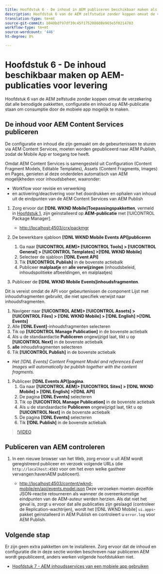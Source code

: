 ```yaml
---
title: Hoofdstuk 6 - De inhoud in AEM publiceren beschikbaar maken als JSON - Content Services
description: Hoofdstuk 6 van de AEM zelfstudie zonder koppen omvat de verzekering dat alle benodigde pakketten, configuratie en inhoud op AEM-publicatie staan om consumptie vanaf de mobiele app mogelijk te maken.
translation-type: tm+mt
source-git-commit: b040bdf97df39c45f175288608e965e5f0214703
workflow-type: tm+mt
source-wordcount: '446'
ht-degree: 0%

---
```



# Hoofdstuk 6 - De inhoud beschikbaar maken op AEM-publicaties voor levering

Hoofdstuk 6 van de AEM zelfstudie zonder koppen omvat de verzekering dat alle benodigde pakketten, configuratie en inhoud op AEM-publicatie staan om consumptie door de mobiele app mogelijk te maken.

## De inhoud voor AEM Content Services publiceren

De configuratie en inhoud die zijn gemaakt om de gebeurtenissen te sturen via AEM Content Services, moeten worden gepubliceerd naar AEM Publish, zodat de Mobile App er toegang toe heeft.

Omdat AEM Content Services is samengesteld uit Configuration (Content Fragment Models, Editable Templates), Assets (Content Fragments, Images) en Pages, genieten al deze onderdelen automatisch van AEM mogelijkheden voor inhoudsbeheer, waaronder:

* Workflow voor revisie en verwerking
* en activering/deactivering voor het doordrukken en ophalen van inhoud uit de eindpunten van de AEM Content Services van AEM Publish

1. Zorg ervoor dat **[!DNL WKND Mobile]Toepassingspakketten**, vermeld in [Hoofdstuk 1](./chapter-1.md#wknd-mobile-application-packages), zijn geïnstalleerd op **AEM-publicatie** met [!UICONTROL Package Manager].
   * [http://localhost:4503/crx/packmgr](http://localhost:4503/crx/packmgr)

1. De bewerkbare sjabloon **[!DNL WKND Mobile Events API]publiceren**
   1. Ga naar **[!UICONTROL AEM]> [!UICONTROL Tools] > [!UICONTROL General] > [!UICONTROL Templates] >[!DNL WKND Mobile]**
   1. Selecteer de sjabloon **[!DNL Event API]**
   1. Tik **[!UICONTROL Publish]** in de bovenste actiebalk
   1. Publiceer **malplaatje** en **alle verwijzingen** (inhoudsbeleid, inhoudspolitieke afbeeldingen, en malplaatjes)

1. Publiceer de **[!DNL WKND Mobile Events]inhoudsfragmenten**.

Dit is vereist omdat de API voor gebeurtenissen de component Lijst met inhoudsfragmenten gebruikt, die niet specifiek verwijst naar inhoudsfragmenten.
1. Navigeer naar **[!UICONTROL AEM]> [!UICONTROL Assets] > [!UICONTROL Files] > [!DNL WKND Mobile] > [!DNL English] >[!DNL Events]**
1. Alle **[!DNL Event]**-inhoudsfragmenten selecteren
1. Tik op **[!UICONTROL Manage Publication]** in de bovenste actiebalk
1. Als u de standaardactie **Publiceren** ongewijzigd laat, tikt u op **[!UICONTROL Next]** in de bovenste actiebalk
1. **alle** inhoudsfragmenten selecteren
1. Tik **[!UICONTROL Publish]** in de bovenste actiebalk
* *Het [!DNL Events] Content Fragment Model and references Event Images will automatically be publish together with the content fragments.*

1. Publiceer **[!DNL Events API]pagina**.
   1. Ga naar **[!UICONTROL AEM]> [!UICONTROL Sites] > [!DNL WKND Mobile] > [!DNL English] >[!DNL API]**
   1. De pagina **[!DNL Events]** selecteren
   1. Tik op **[!UICONTROL Manage Publication]** in de bovenste actiebalk
   1. Als u de standaardactie **Publiceren** ongewijzigd laat, tikt u op **[!UICONTROL Next]** in de bovenste actiebalk
   1. De pagina **[!DNL Events]** selecteren
   1. Tik **[!DNL Publish]** in de bovenste actiebalk

>[!VIDEO](https://video.tv.adobe.com/v/28343/?quality=12&learn=on)

## Publiceren van AEM controleren

1. In een nieuwe browser van het Web, zorg ervoor u uit AEM wordt geregistreerd publiceer en verzoek volgende URLs (die `http://localhost:4503` voor om het even welke gastheer vervangen:havenAEM publiceert).

   * [http://localhost:4503/content/wknd-mobile/en/api/events.model.json](http://localhost:4503/content/wknd-mobile/en/api/events.model.tidy.json)
   Deze verzoeken moeten dezelfde JSON-reactie retourneren als wanneer de overeenkomstige eindpunten van de AEM-auteur werden herzien. Als dat niet het geval is, zorgt u ervoor dat alle publicaties zijn geslaagd (controleer de Replication-wachtrijen), wordt het [!DNL WKND Mobile] `ui.apps`-pakket geïnstalleerd in AEM Publish en controleert u `error.log` voor AEM Publish.

## Volgende stap

Er zijn geen extra pakketten om te installeren. Zorg ervoor dat de inhoud en configuratie die in deze sectie worden beschreven naar publiceren AEM wordt gepubliceerd, anders werken volgende hoofdstukken niet.

* [Hoofdstuk 7 - AEM inhoudsservices van een mobiele app gebruiken](./chapter-7.md)
